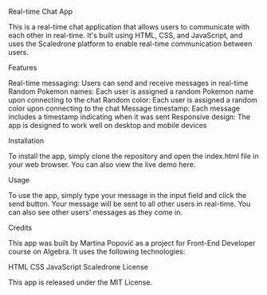 Real-time Chat App

This is a real-time chat application that allows users to communicate with each other in real-time. It's built using HTML, CSS, and JavaScript, and uses the Scaledrone platform to enable real-time communication between users.

Features

Real-time messaging: Users can send and receive messages in real-time
Random Pokemon names: Each user is assigned a random Pokemon name upon connecting to the chat
Random color: Each user is assigned a random color upon connecting to the chat
Message timestamp: Each message includes a timestamp indicating when it was sent
Responsive design: The app is designed to work well on desktop and mobile devices

Installation

To install the app, simply clone the repository and open the index.html file in your web browser. You can also view the live demo here.

Usage

To use the app, simply type your message in the input field and click the send button. Your message will be sent to all other users in real-time. You can also see other users' messages as they come in.

Credits

This app was built by Martina Popović as a project for Front-End Developer course on Algebra. It uses the following technologies:

HTML
CSS
JavaScript
Scaledrone
License

This app is released under the MIT License.
